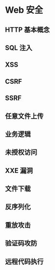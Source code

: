# Web 安全

## HTTP 基本概念


## SQL 注入


## XSS

## CSRF

## SSRF

## 任意文件上传

## 业务逻辑

## 未授权访问

## XXE 漏洞

## 文件下载

## 反序列化

## 重放攻击

## 验证码攻防

## 远程代码执行